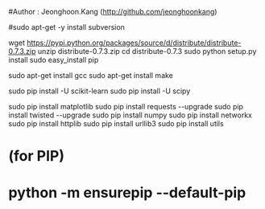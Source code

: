 
#Author : Jeonghoon.Kang (http://github.com/jeonghoonkang)

#sudo apt-get -y install subversion

wget https://pypi.python.org/packages/source/d/distribute/distribute-0.7.3.zip
unzip distribute-0.7.3.zip
cd distribute-0.7.3
sudo python setup.py install
sudo easy_install pip

sudo apt-get install gcc
sudo apt-get install make

sudo pip install -U scikit-learn
sudo pip install -U scipy

sudo pip install matplotlib
sudo pip install requests --upgrade
sudo pip install twisted --upgrade
sudo pip install numpy
sudo pip install networkx
sudo pip install httplib
sudo pip install urllib3
sudo pip install utils


# (for PIP)
# python -m ensurepip --default-pip

